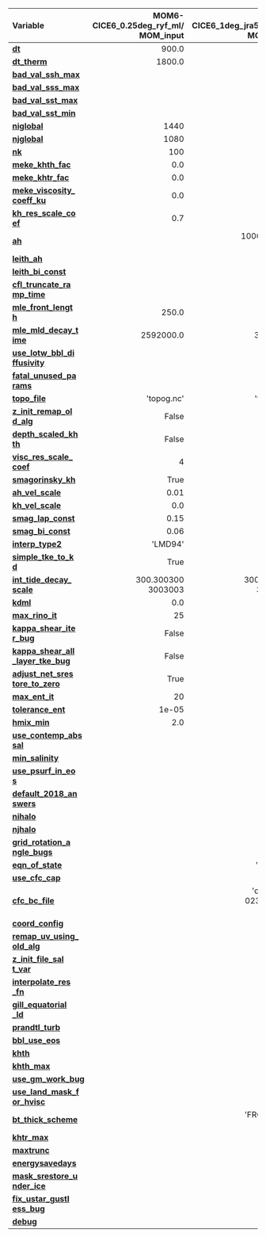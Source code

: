 | Variable            | MOM6-CICE6_0.25deg_ryf_ml/<br>MOM_input | MOM6-CICE6_1deg_jra55do_ryf/<br>MOM_input | MOM6-CICE6_1deg_jra55do_ryf_andrew/<br>MOM_input |
| :------------------ | ---------: | ---------: | ---------: |
| [**dt**             ](https://github.com/mom-ocean/MOM6/search?q=dt) |      900.0 |     1800.0 |     1800.0 |
| [**dt_therm**       ](https://github.com/mom-ocean/MOM6/search?q=dt_therm) |     1800.0 |     3600.0 |     3600.0 |
| [**bad_val_ssh_max**](https://github.com/mom-ocean/MOM6/search?q=bad_val_ssh_max) |            |            |       50.0 |
| [**bad_val_sss_max**](https://github.com/mom-ocean/MOM6/search?q=bad_val_sss_max) |            |            |       75.0 |
| [**bad_val_sst_max**](https://github.com/mom-ocean/MOM6/search?q=bad_val_sst_max) |            |            |       55.0 |
| [**bad_val_sst_min**](https://github.com/mom-ocean/MOM6/search?q=bad_val_sst_min) |            |            |       -3.0 |
| [**niglobal**       ](https://github.com/mom-ocean/MOM6/search?q=niglobal) |       1440 |        360 |        360 |
| [**njglobal**       ](https://github.com/mom-ocean/MOM6/search?q=njglobal) |       1080 |        300 |        300 |
| [**nk**             ](https://github.com/mom-ocean/MOM6/search?q=nk) |        100 |         50 |         50 |
| [**meke_khth_fac**  ](https://github.com/mom-ocean/MOM6/search?q=meke_khth_fac) |        0.0 |        1.0 |        1.0 |
| [**meke_khtr_fac**  ](https://github.com/mom-ocean/MOM6/search?q=meke_khtr_fac) |        0.0 |        1.0 |        1.0 |
| [**meke_viscosity_<br>coeff_ku**](https://github.com/mom-ocean/MOM6/search?q=meke_viscosity_coeff_ku) | 0.0 |   0.2 |        0.2 |
| [**kh_res_scale_co<br>ef**](https://github.com/mom-ocean/MOM6/search?q=kh_res_scale_coef) |  0.7 |        0.4 |        0.4 |
| [**ah**             ](https://github.com/mom-ocean/MOM6/search?q=ah) |            | 1000000000<br>000.0 | 1000000000<br>000.0 |
| [**leith_ah**       ](https://github.com/mom-ocean/MOM6/search?q=leith_ah) |            |       True |       True |
| [**leith_bi_const** ](https://github.com/mom-ocean/MOM6/search?q=leith_bi_const) |            |      128.0 |      128.0 |
| [**cfl_truncate_ra<br>mp_time**](https://github.com/mom-ocean/MOM6/search?q=cfl_truncate_ramp_time) |  |    7200.0 |     7200.0 |
| [**mle_front_lengt<br>h**](https://github.com/mom-ocean/MOM6/search?q=mle_front_length) | 250.0 |     1000.0 |     1000.0 |
| [**mle_mld_decay_t<br>ime**](https://github.com/mom-ocean/MOM6/search?q=mle_mld_decay_time) | 2592000.0 | 345600.0 | 345600.0 |
| [**use_lotw_bbl_di<br>ffusivity**](https://github.com/mom-ocean/MOM6/search?q=use_lotw_bbl_diffusivity) |  |    True |       True |
| [**fatal_unused_pa<br>rams**](https://github.com/mom-ocean/MOM6/search?q=fatal_unused_params) |    |            |       True |
| [**topo_file**      ](https://github.com/mom-ocean/MOM6/search?q=topo_file) | 'topog.nc' | 'topog.nc' |            |
| [**z_init_remap_ol<br>d_alg**](https://github.com/mom-ocean/MOM6/search?q=z_init_remap_old_alg) | False |  False |            |
| [**depth_scaled_kh<br>th**](https://github.com/mom-ocean/MOM6/search?q=depth_scaled_khth) | False |     False |            |
| [**visc_res_scale_<br>coef**](https://github.com/mom-ocean/MOM6/search?q=visc_res_scale_coef) |  4 |        0.4 |            |
| [**smagorinsky_kh** ](https://github.com/mom-ocean/MOM6/search?q=smagorinsky_kh) |       True |            |            |
| [**ah_vel_scale**   ](https://github.com/mom-ocean/MOM6/search?q=ah_vel_scale) |       0.01 |        0.0 |            |
| [**kh_vel_scale**   ](https://github.com/mom-ocean/MOM6/search?q=kh_vel_scale) |        0.0 |        0.0 |            |
| [**smag_lap_const** ](https://github.com/mom-ocean/MOM6/search?q=smag_lap_const) |       0.15 |            |            |
| [**smag_bi_const**  ](https://github.com/mom-ocean/MOM6/search?q=smag_bi_const) |       0.06 |       0.06 |            |
| [**interp_type2**   ](https://github.com/mom-ocean/MOM6/search?q=interp_type2) |    'LMD94' |    'LMD94' |            |
| [**simple_tke_to_k<br>d**](https://github.com/mom-ocean/MOM6/search?q=simple_tke_to_kd) |  True |       True |            |
| [**int_tide_decay_<br>scale**](https://github.com/mom-ocean/MOM6/search?q=int_tide_decay_scale) | 300.300300<br>3003003 | 300.300300<br>3003003 |  |
| [**kdml**           ](https://github.com/mom-ocean/MOM6/search?q=kdml) |        0.0 |        0.0 |            |
| [**max_rino_it**    ](https://github.com/mom-ocean/MOM6/search?q=max_rino_it) |         25 |         25 |            |
| [**kappa_shear_ite<br>r_bug**](https://github.com/mom-ocean/MOM6/search?q=kappa_shear_iter_bug) | False |  False |            |
| [**kappa_shear_all<br>_layer_tke_bug**](https://github.com/mom-ocean/MOM6/search?q=kappa_shear_all_layer_tke_bug) | False | False |    |
| [**adjust_net_sres<br>tore_to_zero**](https://github.com/mom-ocean/MOM6/search?q=adjust_net_srestore_to_zero) | True | True |        |
| [**max_ent_it**     ](https://github.com/mom-ocean/MOM6/search?q=max_ent_it) |         20 |         20 |            |
| [**tolerance_ent**  ](https://github.com/mom-ocean/MOM6/search?q=tolerance_ent) |      1e-05 |      1e-05 |            |
| [**hmix_min**       ](https://github.com/mom-ocean/MOM6/search?q=hmix_min) |        2.0 |        2.0 |            |
| [**use_contemp_abs<br>sal**](https://github.com/mom-ocean/MOM6/search?q=use_contemp_abssal) |     |      False |            |
| [**min_salinity**   ](https://github.com/mom-ocean/MOM6/search?q=min_salinity) |            |        0.0 |            |
| [**use_psurf_in_eo<br>s**](https://github.com/mom-ocean/MOM6/search?q=use_psurf_in_eos) |       |       True |            |
| [**default_2018_an<br>swers**](https://github.com/mom-ocean/MOM6/search?q=default_2018_answers) |   |      False |            |
| [**nihalo**         ](https://github.com/mom-ocean/MOM6/search?q=nihalo) |            |          4 |            |
| [**njhalo**         ](https://github.com/mom-ocean/MOM6/search?q=njhalo) |            |          4 |            |
| [**grid_rotation_a<br>ngle_bugs**](https://github.com/mom-ocean/MOM6/search?q=grid_rotation_angle_bugs) |  |   False |            |
| [**eqn_of_state**   ](https://github.com/mom-ocean/MOM6/search?q=eqn_of_state) |            |   'WRIGHT' |            |
| [**use_cfc_cap**    ](https://github.com/mom-ocean/MOM6/search?q=use_cfc_cap) |            |      False |            |
| [**cfc_bc_file**    ](https://github.com/mom-ocean/MOM6/search?q=cfc_bc_file) |            | 'cfc_atm_2<br>0230310.nc<br>' |  |
| [**coord_config**   ](https://github.com/mom-ocean/MOM6/search?q=coord_config) |            |     'none' |            |
| [**remap_uv_using_<br>old_alg**](https://github.com/mom-ocean/MOM6/search?q=remap_uv_using_old_alg) |  |     False |            |
| [**z_init_file_sal<br>t_var**](https://github.com/mom-ocean/MOM6/search?q=z_init_file_salt_var) |   |     'salt' |            |
| [**interpolate_res<br>_fn**](https://github.com/mom-ocean/MOM6/search?q=interpolate_res_fn) |     |      False |            |
| [**gill_equatorial<br>_ld**](https://github.com/mom-ocean/MOM6/search?q=gill_equatorial_ld) |     |       True |            |
| [**prandtl_turb**   ](https://github.com/mom-ocean/MOM6/search?q=prandtl_turb) |            |        1.0 |            |
| [**bbl_use_eos**    ](https://github.com/mom-ocean/MOM6/search?q=bbl_use_eos) |            |       True |            |
| [**khth**           ](https://github.com/mom-ocean/MOM6/search?q=khth) |            |        0.0 |            |
| [**khth_max**       ](https://github.com/mom-ocean/MOM6/search?q=khth_max) |            |        0.0 |            |
| [**use_gm_work_bug**](https://github.com/mom-ocean/MOM6/search?q=use_gm_work_bug) |            |      False |            |
| [**use_land_mask_f<br>or_hvisc**](https://github.com/mom-ocean/MOM6/search?q=use_land_mask_for_hvisc) |  |     True |            |
| [**bt_thick_scheme**](https://github.com/mom-ocean/MOM6/search?q=bt_thick_scheme) |            | 'FROM_BT_C<br>ONT' |    |
| [**khtr_max**       ](https://github.com/mom-ocean/MOM6/search?q=khtr_max) |            |        0.0 |            |
| [**maxtrunc**       ](https://github.com/mom-ocean/MOM6/search?q=maxtrunc) |            |          0 |            |
| [**energysavedays** ](https://github.com/mom-ocean/MOM6/search?q=energysavedays) |            |        1.0 |            |
| [**mask_srestore_u<br>nder_ice**](https://github.com/mom-ocean/MOM6/search?q=mask_srestore_under_ice) |  |    False |            |
| [**fix_ustar_gustl<br>ess_bug**](https://github.com/mom-ocean/MOM6/search?q=fix_ustar_gustless_bug) |  |      True |            |
| [**debug**          ](https://github.com/mom-ocean/MOM6/search?q=debug) |            |      False |            |
